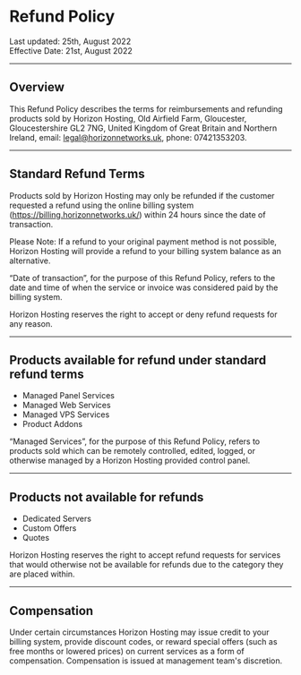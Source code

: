 # Refund Policy

Last updated: 25th, August 2022 <br/>
Effective Date: 21st, August 2022

---

## Overview

This Refund Policy describes the terms for reimbursements and refunding products sold by Horizon Hosting, Old Airfield Farm, Gloucester, Gloucestershire GL2 7NG, United Kingdom of Great Britain and Northern Ireland, email: legal@horizonnetworks.uk, phone: 07421353203.

---

## Standard Refund Terms

Products sold by Horizon Hosting may only be refunded if the customer requested a refund using the online billing system (https://billing.horizonnetworks.uk/) within 24 hours since the date of transaction.

Please Note: If a refund to your original payment method is not possible, Horizon Hosting will provide a refund to your billing system balance as an alternative.

“Date of transaction”, for the purpose of this Refund Policy, refers to the date and time of when the service or invoice was considered paid by the billing system. 

Horizon Hosting reserves the right to accept or deny refund requests for any reason.

---

## Products available for refund under standard refund terms

- Managed Panel Services
- Managed Web Services
- Managed VPS Services
- Product Addons

“Managed Services”, for the purpose of this Refund Policy, refers to products sold which can be remotely controlled, edited, logged, or otherwise managed by a Horizon Hosting provided control panel.

---

## Products not available for refunds

- Dedicated Servers
- Custom Offers
- Quotes

Horizon Hosting reserves the right to accept refund requests for services that would otherwise not be available for refunds due to the category they are placed within.

---

## Compensation

Under certain circumstances Horizon Hosting may issue credit to your billing system, provide discount codes, or reward special offers (such as free months or lowered prices) on current services as a form of compensation. Compensation is issued at management team's discretion.